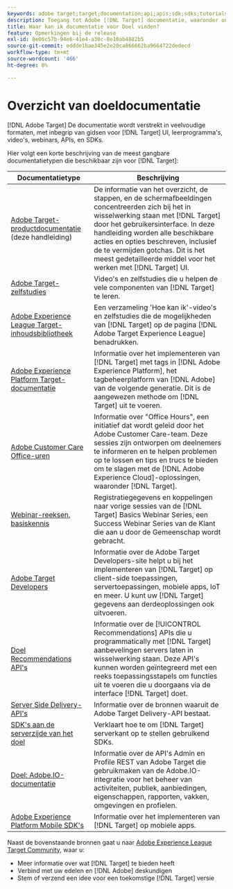 ```yaml
---
keywords: adobe target;target;documentation;api;apis;sdk;sdks;tutorials;doc;documentatie
description: Toegang tot Adobe [!DNL Target] documentatie, waaronder online Help, zelfstudies, video's en documentatie voor ontwikkelaars (SDK's, API's en JavaScript-bibliotheken).
title: Waar kan ik documentatie voor Doel vinden?
feature: Opmerkingen bij de release
exl-id: 8e06c57b-94e6-41e4-a30c-8e10ab4882b5
source-git-commit: eddde1bae345e2e28ca866662ba9664722dedecd
workflow-type: tm+mt
source-wordcount: '466'
ht-degree: 0%

---
```


# Overzicht van doeldocumentatie

[!DNL Adobe Target] De documentatie wordt verstrekt in veelvoudige formaten, met inbegrip van gidsen voor  [!DNL Target] UI, leerprogramma&#39;s, video&#39;s, webinars, APIs, en SDKs.

Hier volgt een korte beschrijving van de meest gangbare documentatietypen die beschikbaar zijn voor [!DNL Target]:

| Documentatietype | Beschrijving |
| --- | --- |
| [Adobe Target-productdocumentatie](/help/target-home.md)<br> (deze handleiding) | De informatie van het overzicht, de stappen, en de schermafbeeldingen concentreerden zich bij het in wisselwerking staan met [!DNL Target] door het gebruikersinterface. In deze handleiding worden alle beschikbare acties en opties beschreven, inclusief de te vermijden gotchas. Dit is het meest gedetailleerde middel voor het werken met [!DNL Target] UI. |
| [Adobe Target-zelfstudies](https://experienceleague.adobe.com/docs/target-learn/tutorials/overview.html) | Video&#39;s en zelfstudies die u helpen de vele componenten van [!DNL Target] te leren. |
| [Adobe Experience League Target-inhoudsbibliotheek](https://guided.adobe.com/#recommended/solutions/target) | Een verzameling &#39;Hoe kan ik&#39;-video&#39;s en zelfstudies die de mogelijkheden van [!DNL Target] op de pagina [!DNL Adobe Target Experience League] benadrukken. |
| [Adobe Experience Platform Target-documentatie](/help/c-implementing-target/c-implementing-target-for-client-side-web/how-to-deployatjs/cmp-implementing-target-using-adobe-launch.md) | Informatie over het implementeren van [!DNL Target] met tags in [!DNL Adobe Experience Platform], het tagbeheerplatform van [!DNL Adobe] van de volgende generatie. Dit is de aangewezen methode om [!DNL Target] uit te voeren. |
| [Adobe Customer Care Office-uren](/help/cmp-resources-and-contact-information.md#concept_58EA30379D3B48C4848BA2A8C464A5B7) | Informatie over &quot;Office Hours&quot;, een initiatief dat wordt geleid door het Adobe Customer Care-team. Deze sessies zijn ontworpen om deelnemers te informeren en te helpen problemen op te lossen en tips en trucs te bieden om te slagen met de [!DNL Adobe Experience Cloud]-oplossingen, waaronder [!DNL Target]. |
| [Webinar-reeksen, basiskennis](https://landing.adobe.com/acs/2018/na/adobe-target/registration.html) | Registratiegegevens en koppelingen naar vorige sessies van de [!DNL Target] Basics Webinar Series, een Success Webinar Series van de Klant die aan u door de Gemeenschap wordt gebracht. |
| [Adobe Target Developers](https://developers.adobetarget.com/) | Informatie over de Adobe Target Developers-site helpt u bij het implementeren van [!DNL Target] op client-side toepassingen, servertoepassingen, mobiele apps, IoT en meer. U kunt uw [!DNL Target] gegevens aan derdeoplossingen ook uitvoeren. |
| [Doel Recommendations API&#39;s](https://developers.adobetarget.com/api/recommendations/) | Informatie over de [!UICONTROL Recommendations] APIs die u programmatically met [!DNL Target] aanbevelingen servers laten in wisselwerking staan. Deze API&#39;s kunnen worden geïntegreerd met een reeks toepassingsstapels om functies uit te voeren die u doorgaans via de interface [!DNL Target] doet. |
| [Server Side Delivery-API&#39;s](https://developers.adobetarget.com/api/delivery-api/) | Informatie over de bronnen waaruit de Adobe Target Delivery-API bestaat. |
| [SDK&#39;s aan de serverzijde van het doel](https://adobetarget-sdks.gitbook.io/docs/) | Verklaart hoe te om [!DNL Target] serverkant op te stellen gebruikend SDKs. |
| [Doel: Adobe.IO-documentatie](https://developers.adobetarget.com/api/#introduction) | Informatie over de API&#39;s Admin en Profile REST van Adobe Target die gebruikmaken van de Adobe.IO-integratie voor het beheer van activiteiten, publiek, aanbiedingen, eigenschappen, rapporten, vakken, omgevingen en profielen. |
| [Adobe Experience Platform Mobile SDK&#39;s](https://aep-sdks.gitbook.io/docs/using-mobile-extensions/adobe-target) | Informatie over het implementeren van [!DNL Target] op mobiele apps. |

Naast de bovenstaande bronnen gaat u naar [Adobe Experience League Target Community](https://experienceleaguecommunities.adobe.com/t5/adobe-target/ct-p/adobe-target-community), waar u:

* Meer informatie over wat [!DNL Target] te bieden heeft
* Verbind met uw edelen en [!DNL Adobe] deskundigen
* Stem of verzend een idee voor een toekomstige [!DNL Target] versie

